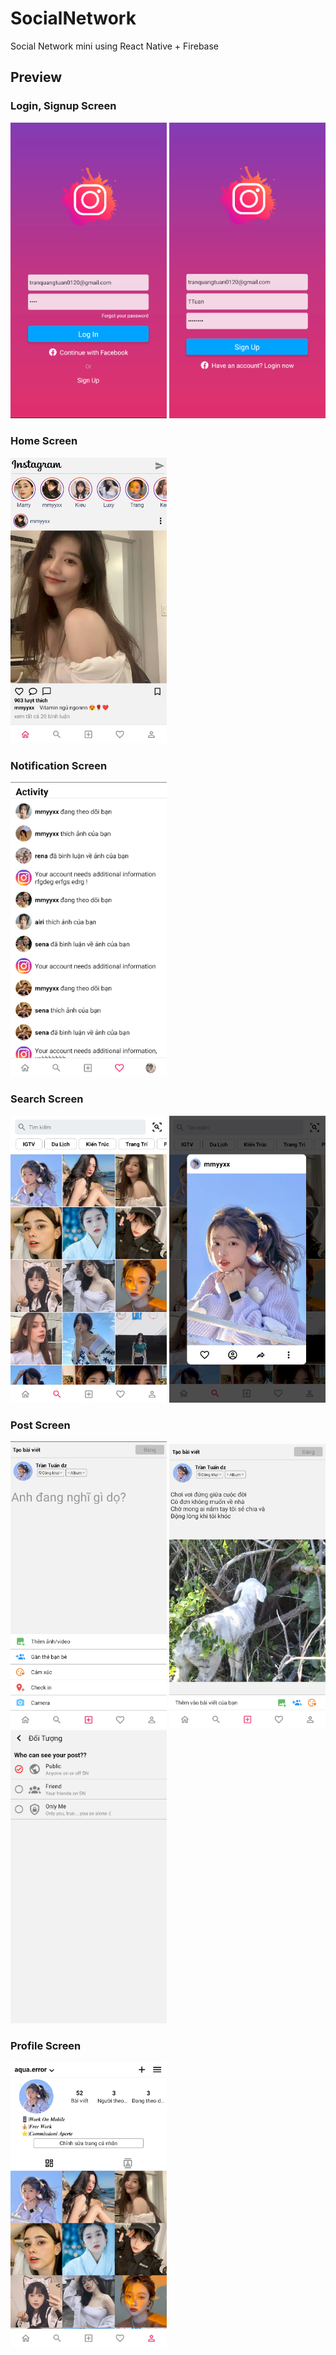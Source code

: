 # SocialNetwork
Social Network mini using React Native + Firebase

## Preview

### Login, Signup Screen
<img src="https://github.com/TranQuangTuan52/SocialNetwork/blob/master/screenshot/login.png" width="250"   alt="Login screen" /> <img src="https://github.com/TranQuangTuan52/SocialNetwork/blob/master/screenshot/signupp.png" width="250"   alt="Signup screen" /> 

### Home Screen
<img src="https://github.com/TranQuangTuan52/SocialNetwork/blob/master/screenshot/home.png" width="250"   alt="home screen" />

### Notification Screen
<img src="https://github.com/TranQuangTuan52/SocialNetwork/blob/master/screenshot/notification.png" width="250"   alt="notification1 screen" />

### Search Screen
<img src="https://github.com/TranQuangTuan52/SocialNetwork/blob/master/screenshot/search.png" width="250"   alt="Search 1" /> <img src="https://github.com/TranQuangTuan52/SocialNetwork/blob/master/screenshot/search1.png" width="250"   alt="Search 2" />

### Post Screen
<img src="https://github.com/TranQuangTuan52/SocialNetwork/blob/master/screenshot/post1.png" width="250" alt="Post 1" /> <img src="https://github.com/TranQuangTuan52/SocialNetwork/blob/master/screenshot/post2.png" width="250" alt="Post 2" /> <img src="https://github.com/TranQuangTuan52/SocialNetwork/blob/master/screenshot/PostAudience.png" width="250" alt="audience" />

### Profile Screen
<img src="https://github.com/TranQuangTuan52/SocialNetwork/blob/master/screenshot/profile.png" width="250" alt="Profile 1" />
